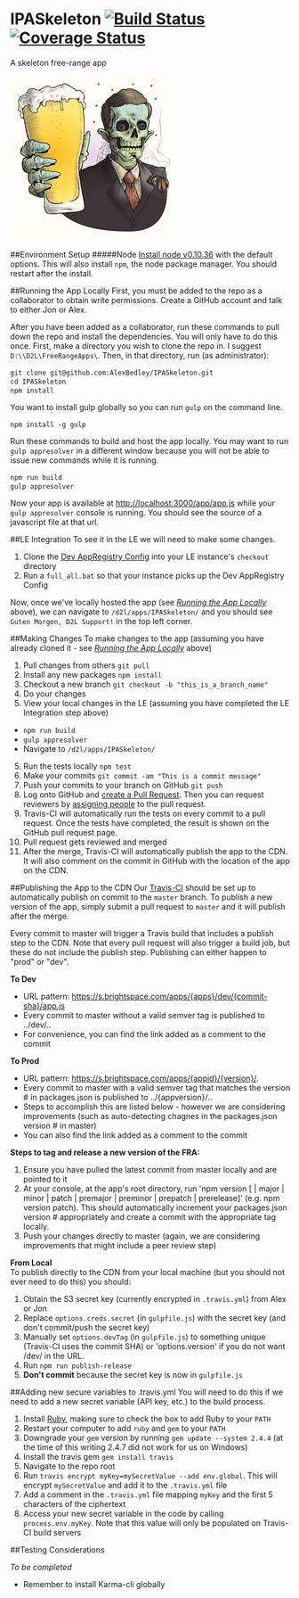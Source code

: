 # IPASkeleton [![Build Status](https://travis-ci.org/AlexBedley/IPASkeleton.svg?branch=master)](https://travis-ci.org/AlexBedley/IPASkeleton) [![Coverage Status](https://coveralls.io/repos/AlexBedley/IPASkeleton/badge.svg?branch=master)](https://coveralls.io/r/AlexBedley/IPASkeleton?branch=master)
A skeleton free-range app

![ipa skeleton logo](ipa-skeleton-logo.jpg)

##Environment Setup
#####Node
[Install node v0.10.36](http://nodejs.org/dist/v0.10.36/node-v0.10.36-x86.msi) with the default options. This will also install `npm`, the node package manager. You should restart after the install.

##Running the App Locally
First, you must be added to the repo as a collaborator to obtain write permissions. Create a GitHub account and talk to either Jon or Alex.

After you have been added as a collaborator, run these commands to pull down the repo and install the dependencies. You will only have to do this once. First, make a directory you wish to clone the repo in. I suggest `D:\\D2L\FreeRangeApps\`. Then, in that directory, run (as administrator):

    git clone git@github.com:AlexBedley/IPASkeleton.git
    cd IPASkeleton
    npm install
You want to install gulp globally so you can run `gulp` on the command line.

    npm install -g gulp
Run these commands to build and host the app locally. You may want to run `gulp appresolver` in a different window because you will not be able to issue new commands while it is running.

    npm run build
    gulp appresolver
Now your app is available at [http://localhost:3000/app/app.js](http://localhost:3000/app/app.js) while your `gulp appresolver` console is running. You should see the source of a javascript file at that url.

##LE Integration
To see it in the LE we will need to make some changes.

1. Clone the [Dev AppRegistry Config](https://git.dev.d2l/users/cpacey/repos/lp-devappregistry-config/browse) into your LE instance's `checkout` directory
2. Run a `full_all.bat` so that your instance picks up the Dev AppRegistry Config

Now, once we've locally hosted the app (see [*Running the App Locally*](https://github.com/AlexBedley/IPASkeleton#running-the-app-locally) above), we can navigate to `/d2l/apps/IPASkeleton/` and you should see `Guten Morgen, D2L Support!` in the top left corner.

##Making Changes
To make changes to the app (assuming you have already cloned it - see [*Running the App Locally*](https://github.com/AlexBedley/IPASkeleton#running-the-app-locally) above)

1. Pull changes from others `git pull`
2. Install any new packages `npm install`
3. Checkout a new branch `git checkout -b "this_is_a_branch_name"`
4. Do your changes
5. View your local changes in the LE (assuming you have completed the LE Integration step above)
  - `npm run build`
  - `gulp appresolver`
  - Navigate to `/d2l/apps/IPASkeleton/`
5. Run the tests locally `npm test`
6. Make your commits `git commit -am "This is a commit message"`
7. Push your commits to your branch on GitHub `git push`
8. Log onto GitHub and [create a Pull Request](https://help.github.com/articles/creating-a-pull-request/). Then you can request reviewers by [assigning people](https://help.github.com/articles/assigning-issues-and-pull-requests-to-other-github-users/) to the pull request.
9. Travis-CI will automatically run the tests on every commit to a pull request. Once the tests have completed, the result is shown on the GitHub pull request page.
9. Pull request gets reviewed and merged
10. After the merge, Travis-CI will automatically publish the app to the CDN. It will also comment on the commit in GitHub with the location of the app on the CDN.

##Publishing the App to the CDN
Our [Travis-CI](https://travis-ci.org/AlexBedley/IPASkeleton) should be set up to automatically publish on commit to the `master` branch. To publish a new version of the app, simply submit a pull request to `master` and it will publish after the merge.

Every commit to master will trigger a Travis build that includes a publish step to the CDN.  Note that every pull request will also trigger a build job, but these do not include the publish step.  Publishing can either happen to "prod" or "dev".  

**To Dev** 

- URL pattern: https://s.brightspace.com/apps/{apps}/dev/{commit-sha}/app.js
- Every commit to master without a valid semver tag is published to ../dev/..
- For convenience, you can find the link added as a comment to the commit

**To Prod**

- URL pattern: https://s.brightspace.com/apps/{appid}/{version}/*.*
- Every commit to master with a valid semver tag that matches the version # in packages.json is published to ../{appversion}/..
- Steps to accomplish this are listed below - however we are considering improvements (such as auto-detecting chagnes in the packages.json version # in master)
- You can also find the link added as a comment to the commit

**Steps to tag and release a new version of the FRA:**

1. Ensure you have pulled the latest commit from master locally and are pointed to it  
2. At your console, at the app's root directory, run 'npm version [<newversion> | major | minor | patch | premajor | preminor | prepatch | prerelease]' (e.g. npm version patch).  This should automatically increment your packages.json version # appropriately and create a commit with the appropriate tag locally.  
3. Push your changes directly to master (again, we are considering improvements that might include a peer review step)

**From Local**  
To publish directly to the CDN from your local machine (but you should not ever need to do this) you should:

1. Obtain the S3 secret key (currently encrypted in `.travis.yml`) from Alex or Jon  
2. Replace `options.creds.secret` (in `gulpfile.js`) with the secret key (and don't commit/push the secret key)  
3. Manually set `options.devTag` (in `gulpfile.js`) to something unique (Travis-CI uses the commit SHA) or 'options.version' if you do not want /dev/ in the URL.  
4. Run `npm run publish-release`  
5. **Don't commit** because the secret key is now in `gulpfile.js`

##Adding new secure variables to .travis.yml
You will need to do this if we need to add a new secret variable (API key, etc.) to the build process.

1. Install [Ruby](http://dl.bintray.com/oneclick/rubyinstaller/rubyinstaller-2.2.1.exe?direct), making sure to check the box to add Ruby to your `PATH`
2. Restart your computer to add `ruby` and `gem` to your `PATH`
3. Downgrade your `gem` version by running `gem update --system 2.4.4` (at the time of this writing 2.4.7 did not work for us on Windows)
4. Install the travis gem `gem install travis`
5. Navigate to the repo root
6. Run `travis encrypt myKey=mySecretValue --add env.global`. This will encrypt `mySecretValue` and add it to the `.travis.yml` file
7. Add a comment in the `.travis.yml` file mapping `myKey` and the first 5 characters of the ciphertext
8. Access your new secret variable in the code by calling `process.env.myKey`. Note that this value will only be populated on Travis-CI build servers

##Testing Considerations

*To be completed*
- Remember to install Karma-cli globally
